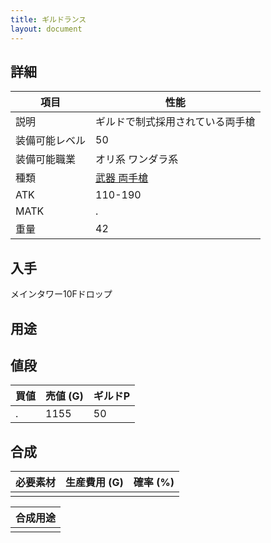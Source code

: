 ```yaml
---
title: ギルドランス
layout: document
---
```

## 詳細


|項目|性能|
|---|---|
|説明|ギルドで制式採用されている両手槍|
|装備可能レベル|50|
|装備可能職業|オリ系 ワンダラ系|
|種類|[武器 両手槍](武器(両手槍))|
|ATK|110-190|
|MATK|.|
|重量|42|

## 入手

メインタワー10Fドロップ

## 用途


## 値段


|買値|売値 (G)|ギルドP|
|---|---|---|
|.|1155|50|
	

## 合成


|必要素材|生産費用 (G)|確率 (%)|
|---|---|---|
||||


|合成用途|
|---|
||